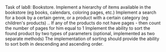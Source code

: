 Task of lab8:
Bookstore. Implement a hierarchy of items available in the bookstore (eg books, calendars, coloring pages, etc.) Implement a search for a book by a certain genre, or a product with a certain category (eg children's products) .. If any of the products do not have pages - then count the number of pages for him equal to 1
Implement the ability to sort the found product by two types of parameters (optional, implemented as two separate methods)
The implementation of sorting should provide the ability to sort both in descending and ascending order.